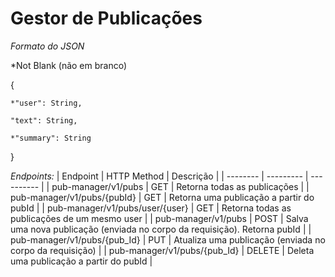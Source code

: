 # Gestor de Publicações
*Formato do JSON*

*Not Blank (não em branco)

{
    
    *"user": String,
    
    "text": String,
    
    *"summary": String
    
}

*Endpoints:*
| Endpoint | HTTP Method | Descrição |
| -------- | --------- | ---------- |
| pub-manager/v1/pubs | GET | Retorna todas as publicações |
| pub-manager/v1/pubs/{pubId} | GET | Retorna uma publicação a partir do pubId |
| pub-manager/v1/pubs/user/{user} | GET | Retorna todas as publicações de um mesmo user |
| pub-manager/v1/pubs | POST | Salva uma nova publicação (enviada no corpo da requisição). Retorna pubId |
| pub-manager/v1/pubs/{pub_Id} | PUT | Atualiza uma publicação (enviada no corpo da requisição) |
| pub-manager/v1/pubs/{pub_Id} | DELETE | Deleta uma publicação a partir do pubId |

